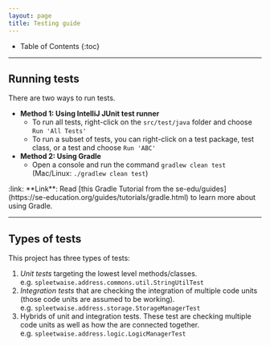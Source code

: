 ```yaml
---
layout: page
title: Testing guide
---
```


* Table of Contents
{:toc}

--------------------------------------------------------------------------------------------------------------------

## Running tests

There are two ways to run tests.

* **Method 1: Using IntelliJ JUnit test runner**
  * To run all tests, right-click on the `src/test/java` folder and choose `Run 'All Tests'`
  * To run a subset of tests, you can right-click on a test package,
    test class, or a test and choose `Run 'ABC'`
* **Method 2: Using Gradle**
  * Open a console and run the command `gradlew clean test` (Mac/Linux: `./gradlew clean test`)

<div markdown="span" class="alert alert-secondary">:link: **Link**: Read [this Gradle Tutorial from the se-edu/guides](https://se-education.org/guides/tutorials/gradle.html) to learn more about using Gradle.
</div>

--------------------------------------------------------------------------------------------------------------------

## Types of tests

This project has three types of tests:

1. *Unit tests* targeting the lowest level methods/classes.<br>
   e.g. `spleetwaise.address.commons.util.StringUtilTest`
1. *Integration tests* that are checking the integration of multiple code units (those code units are assumed to be working).<br>
   e.g. `spleetwaise.address.storage.StorageManagerTest`
1. Hybrids of unit and integration tests. These test are checking multiple code units as well as how the are connected together.<br>
   e.g. `spleetwaise.address.logic.LogicManagerTest`
